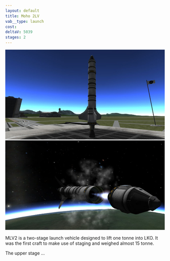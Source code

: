 ```yaml
---
layout: default
title: Moho 2LV
vab__type: launch
cost: 
deltaV: 5039
stages: 2
---
```


![](/assets/moho-ii-launchpad.jpg)
![](/assets/moho-ii-stage-separation.jpg)

MLV2 is a two-stage launch vehicle designed to lift one tonne into LKO. It was the first craft to make use of staging and weighed almost 15 tonne.

The upper stage ...
